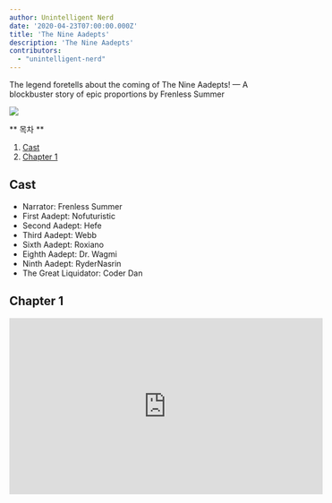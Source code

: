 ```yaml
---
author: Unintelligent Nerd
date: '2020-04-23T07:00:00.000Z'
title: 'The Nine Aadepts'
description: 'The Nine Aadepts'
contributors:
  - "unintelligent-nerd"
---
```


The legend foretells about the coming of The Nine Aadepts! — A blockbuster story of epic proportions by Frenless Summer

<div class="headerImageContainer">
<img class="headerImage" src="/the-nine-aadepts/the-nine-aadepts.jpg">
<p class="headerImageText"></p>
</div>

<div class="contentsBox">

** 목차 **

<ol>
<li><a href=#cast>Cast</a></li>
<li><a href=#chapter-1>Chapter 1</a></li>
</ol>

</div>

## Cast

* Narrator: Frenless Summer
* First Aadept: Nofuturistic
* Second Aadept: Hefe
* Third Aadept: Webb
* Sixth Aadept: Roxiano
* Eighth Aadept: Dr. Wagmi
* Ninth Aadept: RyderNasrin
* The Great Liquidator: Coder Dan

## Chapter 1

<iframe width="560" height="315" src="https://www.youtube.com/embed/TKsKa58FpSc?start=366" title="YouTube video player" frameborder="0" allow="accelerometer; autoplay; clipboard-write; encrypted-media; gyroscope; picture-in-picture" allowfullscreen></iframe>



